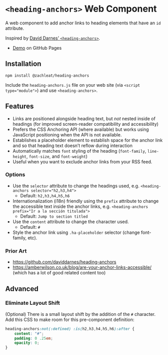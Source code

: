 # `<heading-anchors>` Web Component

A web component to add anchor links to heading elements that have an `id` attribute.

Inspired by [David Darnes’ `<heading-anchors>`](https://github.com/daviddarnes/heading-anchors).

* [Demo](https://zachleat.github.io/heading-anchors/demo.html) on GitHub Pages

## Installation

```
npm install @zachleat/heading-anchors
```

Include the `heading-anchors.js` file on your web site (via `<script type="module">`) and use `<heading-anchors>`.

## Features

* Links are positioned alongside heading text, but _not_ nested inside of headings (for improved screen-reader compatibility and accessibility)
* Prefers the CSS Anchoring API (where available) but works using JavaScript positioning when the API is not available.
* Establishes a placeholder element to establish space for the anchor link and so that heading text doesn’t reflow during interaction
* Automatically matches `font` styling of the heading (`font-family`, `line-height`, `font-size`, and `font-weight`)
* Useful when you want to exclude anchor links from your RSS feed.

### Options

* Use the `selector` attribute to change the headings used, e.g. `<heading-anchors selector="h2,h3,h4">`
	* Default: `h2,h3,h4,h5,h6`
* Internationalization (i18n) friendly using the `prefix` attribute to change the accessible text inside the anchor links, e.g. `<heading-anchors prefix="Ir a la sección titulada">`
	* Default: `Jump to section titled`
* Use the `content` attribute to change the character used.
	* Default: `#`
* Style the anchor link using `.ha-placeholder` selector (change font-family, etc).

### Prior Art

* https://github.com/daviddarnes/heading-anchors
* https://amberwilson.co.uk/blog/are-your-anchor-links-accessible/ (which has a lot of good related content too)


## Advanced

### Eliminate Layout Shift

(Optional) There is a small layout shift by the addition of the `#` character. Add this CSS to make room for this pre-component definition:

```css
heading-anchors:not(:defined) :is(h2,h3,h4,h5,h6):after {
	content: "#";
	padding: 0 .25em;
	opacity: 0;
}
```